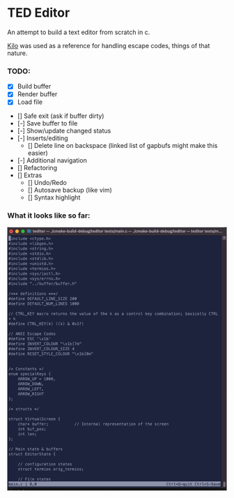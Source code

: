# TED Editor

An attempt to build a text editor from scratch in c.

[Kilo](https://github.com/antirez/kilo) was used as a reference for handling escape codes, things of that nature.

### TODO:

- [x] Build buffer
- [x] Render buffer
- [x] Load file
- []  Safe exit (ask if buffer dirty)
- [-] Save buffer to file
- [-] Show/update changed status
- [-] Inserts/editing
  - [] Delete line on backspace (linked list of gapbufs might make this easier)
- [-] Additional navigation 
- [] Refactoring
- [] Extras
  - [] Undo/Redo
  - [] Autosave backup (like vim)
  - [] Syntax highlight

### What it looks like so far:
![Alt text](screenshot.png "Ted")
